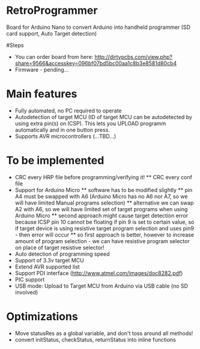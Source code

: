# RetroProgrammer
Board for Arduino Nano to convert Arduino into handheld programmer (SD card support, Auto Target detection)

#Steps
* You can order board from here: http://dirtypcbs.com/view.php?share=9566&accesskey=096bf07bd5bc00aa1c8b3e8581d80cb4
* Firmware - pending...

# Main features
* Fully automated, no PC required to operate
* Autodetection of target MCU (ID of target MCU can be autodetected by using extra pin(s) on ICSP). This lets you UPLOAD programm automatically and in one button press.
* Supports AVR microcontrollers (...TBD...)

# To be implemented
* CRC every HRP file before programming/verifying it!
** CRC every conf file
* Support for Arduino Micro
** software has to be modified slightly
** pin A4 must be swapped with A6 (Arduino Micro has no A6 nor A7, so we will have limited Manual programs selection)
** alternative we can swap A2 with A6, so we will have limited set of target programs when using Arduino Micro
** second approach might cause target detection error because ICSP pin 10 cannot be floating if pin 9 is set to certain value, so if target device is using resistive target program selection and uses pin9 - then error will occur
** so first approach is better, however to increase amount of program selection - we can have resistive program selector on place of target resistive selector!
* Auto detection of programming speed
* Support of 3.3v target MCU
* Extend AVR supported list
* Support PDI interface (http://www.atmel.com/images/doc8282.pdf)
* PIC support
* USB mode: Upload to Target MCU from Arduino via USB cable (no SD involved)

# Optimizations
* Move statusRes as a global variable, and don't toss around all methods!
* convert initStatus, checkStatus, returnStatus into inline functions
